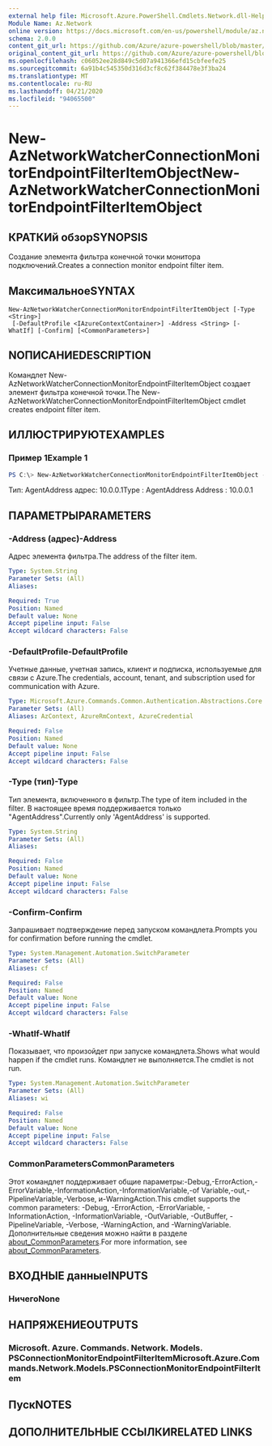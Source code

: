 ```yaml
---
external help file: Microsoft.Azure.PowerShell.Cmdlets.Network.dll-Help.xml
Module Name: Az.Network
online version: https://docs.microsoft.com/en-us/powershell/module/az.network/new-aznetworkwatcherconnectionmonitorendpointfilteritemobject
schema: 2.0.0
content_git_url: https://github.com/Azure/azure-powershell/blob/master/src/Network/Network/help/New-AzNetworkWatcherConnectionMonitorEndpointFilterItemObject.md
original_content_git_url: https://github.com/Azure/azure-powershell/blob/master/src/Network/Network/help/New-AzNetworkWatcherConnectionMonitorEndpointFilterItemObject.md
ms.openlocfilehash: c06052ee28d849c5d07a941366efd15cbfeefe25
ms.sourcegitcommit: 6a91b4c545350d316d3cf8c62f384478e3f3ba24
ms.translationtype: MT
ms.contentlocale: ru-RU
ms.lasthandoff: 04/21/2020
ms.locfileid: "94065500"
---
```

# <span data-ttu-id="ab814-101">New-AzNetworkWatcherConnectionMonitorEndpointFilterItemObject</span><span class="sxs-lookup"><span data-stu-id="ab814-101">New-AzNetworkWatcherConnectionMonitorEndpointFilterItemObject</span></span>

## <span data-ttu-id="ab814-102">КРАТКИй обзор</span><span class="sxs-lookup"><span data-stu-id="ab814-102">SYNOPSIS</span></span>
<span data-ttu-id="ab814-103">Создание элемента фильтра конечной точки монитора подключений.</span><span class="sxs-lookup"><span data-stu-id="ab814-103">Creates a connection monitor endpoint filter item.</span></span>

## <span data-ttu-id="ab814-104">Максимальное</span><span class="sxs-lookup"><span data-stu-id="ab814-104">SYNTAX</span></span>

```
New-AzNetworkWatcherConnectionMonitorEndpointFilterItemObject [-Type <String>]
 [-DefaultProfile <IAzureContextContainer>] -Address <String> [-WhatIf] [-Confirm] [<CommonParameters>]
```

## <span data-ttu-id="ab814-105">NОПИСАНИЕ</span><span class="sxs-lookup"><span data-stu-id="ab814-105">DESCRIPTION</span></span>
<span data-ttu-id="ab814-106">Командлет New-AzNetworkWatcherConnectionMonitorEndpointFilterItemObject создает элемент фильтра конечной точки.</span><span class="sxs-lookup"><span data-stu-id="ab814-106">The New-AzNetworkWatcherConnectionMonitorEndpointFilterItemObject cmdlet creates endpoint filter item.</span></span>

## <span data-ttu-id="ab814-107">ИЛЛЮСТРИРУЮТ</span><span class="sxs-lookup"><span data-stu-id="ab814-107">EXAMPLES</span></span>

### <span data-ttu-id="ab814-108">Пример 1</span><span class="sxs-lookup"><span data-stu-id="ab814-108">Example 1</span></span>
```powershell
PS C:\> New-AzNetworkWatcherConnectionMonitorEndpointFilterItemObject -Type "AgentAddress" -Address "10.0.0.1"
```

<span data-ttu-id="ab814-109">Тип: AgentAddress адрес: 10.0.0.1</span><span class="sxs-lookup"><span data-stu-id="ab814-109">Type    : AgentAddress Address : 10.0.0.1</span></span>

## <span data-ttu-id="ab814-110">ПАРАМЕТРЫ</span><span class="sxs-lookup"><span data-stu-id="ab814-110">PARAMETERS</span></span>

### <span data-ttu-id="ab814-111">-Address (адрес)</span><span class="sxs-lookup"><span data-stu-id="ab814-111">-Address</span></span>
<span data-ttu-id="ab814-112">Адрес элемента фильтра.</span><span class="sxs-lookup"><span data-stu-id="ab814-112">The address of the filter item.</span></span>

```yaml
Type: System.String
Parameter Sets: (All)
Aliases:

Required: True
Position: Named
Default value: None
Accept pipeline input: False
Accept wildcard characters: False
```

### <span data-ttu-id="ab814-113">-DefaultProfile</span><span class="sxs-lookup"><span data-stu-id="ab814-113">-DefaultProfile</span></span>
<span data-ttu-id="ab814-114">Учетные данные, учетная запись, клиент и подписка, используемые для связи с Azure.</span><span class="sxs-lookup"><span data-stu-id="ab814-114">The credentials, account, tenant, and subscription used for communication with Azure.</span></span>

```yaml
Type: Microsoft.Azure.Commands.Common.Authentication.Abstractions.Core.IAzureContextContainer
Parameter Sets: (All)
Aliases: AzContext, AzureRmContext, AzureCredential

Required: False
Position: Named
Default value: None
Accept pipeline input: False
Accept wildcard characters: False
```

### <span data-ttu-id="ab814-115">-Type (тип)</span><span class="sxs-lookup"><span data-stu-id="ab814-115">-Type</span></span>
<span data-ttu-id="ab814-116">Тип элемента, включенного в фильтр.</span><span class="sxs-lookup"><span data-stu-id="ab814-116">The type of item included in the filter.</span></span> <span data-ttu-id="ab814-117">В настоящее время поддерживается только "AgentAddress".</span><span class="sxs-lookup"><span data-stu-id="ab814-117">Currently only 'AgentAddress' is supported.</span></span>

```yaml
Type: System.String
Parameter Sets: (All)
Aliases:

Required: False
Position: Named
Default value: None
Accept pipeline input: False
Accept wildcard characters: False
```

### <span data-ttu-id="ab814-118">-Confirm</span><span class="sxs-lookup"><span data-stu-id="ab814-118">-Confirm</span></span>
<span data-ttu-id="ab814-119">Запрашивает подтверждение перед запуском командлета.</span><span class="sxs-lookup"><span data-stu-id="ab814-119">Prompts you for confirmation before running the cmdlet.</span></span>

```yaml
Type: System.Management.Automation.SwitchParameter
Parameter Sets: (All)
Aliases: cf

Required: False
Position: Named
Default value: None
Accept pipeline input: False
Accept wildcard characters: False
```

### <span data-ttu-id="ab814-120">-WhatIf</span><span class="sxs-lookup"><span data-stu-id="ab814-120">-WhatIf</span></span>
<span data-ttu-id="ab814-121">Показывает, что произойдет при запуске командлета.</span><span class="sxs-lookup"><span data-stu-id="ab814-121">Shows what would happen if the cmdlet runs.</span></span>
<span data-ttu-id="ab814-122">Командлет не выполняется.</span><span class="sxs-lookup"><span data-stu-id="ab814-122">The cmdlet is not run.</span></span>

```yaml
Type: System.Management.Automation.SwitchParameter
Parameter Sets: (All)
Aliases: wi

Required: False
Position: Named
Default value: None
Accept pipeline input: False
Accept wildcard characters: False
```

### <span data-ttu-id="ab814-123">CommonParameters</span><span class="sxs-lookup"><span data-stu-id="ab814-123">CommonParameters</span></span>
<span data-ttu-id="ab814-124">Этот командлет поддерживает общие параметры:-Debug,-ErrorAction,-ErrorVariable,-InformationAction,-InformationVariable,-of Variable,-out,-PipelineVariable,-Verbose, и-WarningAction.</span><span class="sxs-lookup"><span data-stu-id="ab814-124">This cmdlet supports the common parameters: -Debug, -ErrorAction, -ErrorVariable, -InformationAction, -InformationVariable, -OutVariable, -OutBuffer, -PipelineVariable, -Verbose, -WarningAction, and -WarningVariable.</span></span> <span data-ttu-id="ab814-125">Дополнительные сведения можно найти в разделе [about_CommonParameters](http://go.microsoft.com/fwlink/?LinkID=113216).</span><span class="sxs-lookup"><span data-stu-id="ab814-125">For more information, see [about_CommonParameters](http://go.microsoft.com/fwlink/?LinkID=113216).</span></span>

## <span data-ttu-id="ab814-126">ВХОДНЫЕ данные</span><span class="sxs-lookup"><span data-stu-id="ab814-126">INPUTS</span></span>

### <span data-ttu-id="ab814-127">Ничего</span><span class="sxs-lookup"><span data-stu-id="ab814-127">None</span></span>

## <span data-ttu-id="ab814-128">НАПРЯЖЕНИЕ</span><span class="sxs-lookup"><span data-stu-id="ab814-128">OUTPUTS</span></span>

### <span data-ttu-id="ab814-129">Microsoft. Azure. Commands. Network. Models. PSConnectionMonitorEndpointFilterItem</span><span class="sxs-lookup"><span data-stu-id="ab814-129">Microsoft.Azure.Commands.Network.Models.PSConnectionMonitorEndpointFilterItem</span></span>

## <span data-ttu-id="ab814-130">Пуск</span><span class="sxs-lookup"><span data-stu-id="ab814-130">NOTES</span></span>

## <span data-ttu-id="ab814-131">ДОПОЛНИТЕЛЬНЫЕ ССЫЛКИ</span><span class="sxs-lookup"><span data-stu-id="ab814-131">RELATED LINKS</span></span>
